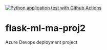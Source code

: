 [![Python application test with Github Actions](https://github.com/mazu36/flask-ml-ma-proj2/actions/workflows/pythonapp.yml/badge.svg)](https://github.com/mazu36/flask-ml-ma-proj2/actions/workflows/pythonapp.yml)

# flask-ml-ma-proj2
Azure Devops deployment project
